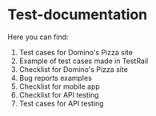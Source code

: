 # Test-documentation
Here you can find:
  1. Test cases for Domino's Pizza site
  2. Example of test cases made in TestRail
  3. Checklist for Domino's Pizza site
  4. Bug reports examples
  5. Checklist for mobile app
  6. Checklist for API testing
  7. Test cases for API testing 
  